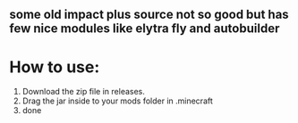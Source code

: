 some old impact plus source not so good but has few nice modules like elytra fly and autobuilder
-------------------------------------------------
# How to use: 
1. Download the zip file in releases.
2. Drag the jar inside to your mods folder in .minecraft
3. done
